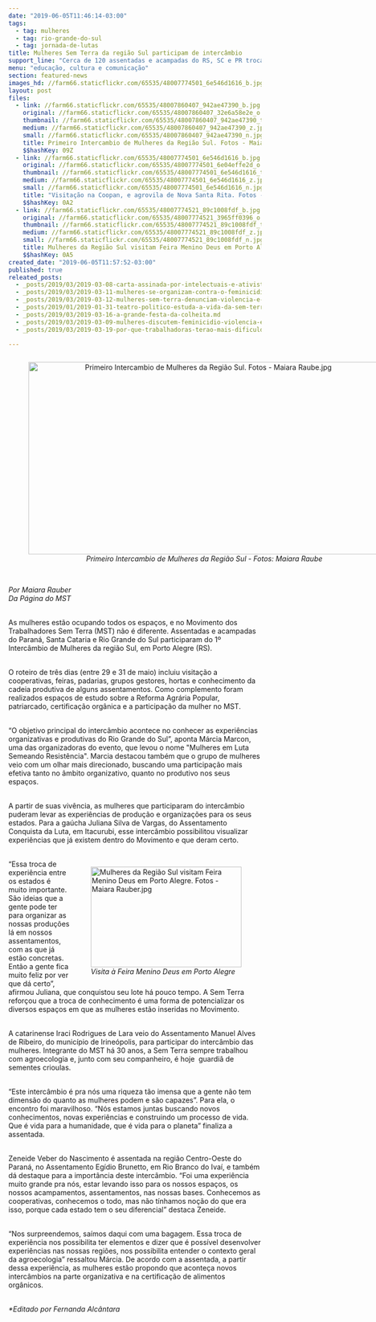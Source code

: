 ```yaml
---
date: "2019-06-05T11:46:14-03:00"
tags:
  - tag: mulheres
  - tag: rio-grande-do-sul
  - tag: jornada-de-lutas
title: Mulheres Sem Terra da região Sul participam de intercâmbio
support_line: "Cerca de 120 assentadas e acampadas do RS, SC e PR trocaram experiências em três dias de encontro"
menu: "educação, cultura e comunicação"
section: featured-news
images_hd: //farm66.staticflickr.com/65535/48007774501_6e546d1616_b.jpg
layout: post
files:
  - link: //farm66.staticflickr.com/65535/48007860407_942ae47390_b.jpg
    original: //farm66.staticflickr.com/65535/48007860407_32e6a58e2e_o.jpg
    thumbnail: //farm66.staticflickr.com/65535/48007860407_942ae47390_t.jpg
    medium: //farm66.staticflickr.com/65535/48007860407_942ae47390_z.jpg
    small: //farm66.staticflickr.com/65535/48007860407_942ae47390_n.jpg
    title: Primeiro Intercambio de Mulheres da Região Sul. Fotos - Maiara Raube.jpg
    $$hashKey: 09Z
  - link: //farm66.staticflickr.com/65535/48007774501_6e546d1616_b.jpg
    original: //farm66.staticflickr.com/65535/48007774501_6e04effe2d_o.jpg
    thumbnail: //farm66.staticflickr.com/65535/48007774501_6e546d1616_t.jpg
    medium: //farm66.staticflickr.com/65535/48007774501_6e546d1616_z.jpg
    small: //farm66.staticflickr.com/65535/48007774501_6e546d1616_n.jpg
    title: "Visitação na Coopan, e agrovila de Nova Santa Rita. Fotos - Maiara Rauber.jpg"
    $$hashKey: 0A2
  - link: //farm66.staticflickr.com/65535/48007774521_89c1008fdf_b.jpg
    original: //farm66.staticflickr.com/65535/48007774521_3965ff0396_o.jpg
    thumbnail: //farm66.staticflickr.com/65535/48007774521_89c1008fdf_t.jpg
    medium: //farm66.staticflickr.com/65535/48007774521_89c1008fdf_z.jpg
    small: //farm66.staticflickr.com/65535/48007774521_89c1008fdf_n.jpg
    title: Mulheres da Região Sul visitam Feira Menino Deus em Porto Alegre. Fotos - Maiara Rauber.jpg
    $$hashKey: 0A5
created_date: "2019-06-05T11:57:52-03:00"
published: true
releated_posts:
  - _posts/2019/03/2019-03-08-carta-assinada-por-intelectuais-e-ativistas-exalta-a-importancia-do-8-de-marco.md
  - _posts/2019/03/2019-03-11-mulheres-se-organizam-contra-o-feminicidio-e-a-reforma-da-previdencia-no-piaui.md
  - _posts/2019/03/2019-03-12-mulheres-sem-terra-denunciam-violencia-e-ocupam-fazenda-de-joao-de-deus.md
  - _posts/2019/01/2019-01-31-teatro-politico-estuda-a-vida-da-sem-terra-roseli-nunes.md
  - _posts/2019/03/2019-03-16-a-grande-festa-da-colheita.md
  - _posts/2019/03/2019-03-09-mulheres-discutem-feminicidio-violencia-e-direitos-reprodutivos-em-porto-alegre.md
  - _posts/2019/03/2019-03-19-por-que-trabalhadoras-terao-mais-dificuldades-para-se-aposentar.md

---
```

<div style="text-align:center">
<figure class="image" style="display:inline-block"><img alt="Primeiro Intercambio de Mulheres da Região Sul. Fotos - Maiara Raube.jpg" height="383" src="//farm66.staticflickr.com/65535/48007860407_942ae47390_b.jpg" width="700" />
<figcaption><em>Primeiro Intercambio de Mulheres da Regi&atilde;o Sul - Fotos: Maiara Raube</em></figcaption>
</figure>
</div>

<p><br />
<em>Por Maiara Rauber<br />
Da P&aacute;gina do MST</em><br />
&nbsp;</p>

<p>As mulheres est&atilde;o ocupando todos os espa&ccedil;os, e no Movimento dos Trabalhadores Sem Terra (MST) n&atilde;o &eacute; diferente. Assentadas e acampadas do Paran&aacute;, Santa Cataria e Rio Grande do Sul participaram do 1&ordm; Interc&acirc;mbio de Mulheres da regi&atilde;o Sul, em Porto Alegre (RS).<br />
&nbsp;</p>

<p>O roteiro de tr&ecirc;s dias (entre 29 e 31 de maio) incluiu visita&ccedil;&atilde;o a cooperativas, feiras, padarias, grupos gestores, hortas e conhecimento da cadeia produtiva de alguns assentamentos. Como complemento foram realizados espa&ccedil;os de estudo sobre a Reforma Agr&aacute;ria Popular, patriarcado, certifica&ccedil;&atilde;o org&acirc;nica e a participa&ccedil;&atilde;o da mulher no MST.<br />
&nbsp;</p>

<p>&ldquo;O objetivo principal do interc&acirc;mbio acontece no conhecer as experi&ecirc;ncias organizativas e produtivas do Rio Grande do Sul&rdquo;, aponta M&aacute;rcia Marcon, uma das organizadoras do evento, que levou o nome &quot;Mulheres em Luta Semeando Resist&ecirc;ncia&quot;. Marcia destacou tamb&eacute;m que o grupo de mulheres veio com um olhar mais direcionado, buscando uma participa&ccedil;&atilde;o mais efetiva tanto no &acirc;mbito organizativo, quanto no produtivo nos seus espa&ccedil;os.<br />
&nbsp;</p>

<p>A partir de suas viv&ecirc;ncia, as mulheres que participaram do interc&acirc;mbio puderam levar as experi&ecirc;ncias de produ&ccedil;&atilde;o e organiza&ccedil;&otilde;es para os seus estados. Para a ga&uacute;cha Juliana Silva de Vargas, do Assentamento Conquista da Luta, em Itacurubi, esse interc&acirc;mbio possibilitou visualizar experi&ecirc;ncias que j&aacute; existem dentro do Movimento e que deram certo.<br />
&nbsp;</p>

<figure class="image" style="float:right"><img alt="Mulheres da Região Sul visitam Feira Menino Deus em Porto Alegre. Fotos - Maiara Rauber.jpg" height="200" src="//farm66.staticflickr.com/65535/48007774521_89c1008fdf_b.jpg" width="300" />
<figcaption><em>Visita &agrave; Feira Menino Deus em Porto Alegre </em></figcaption>
</figure>

<p>&ldquo;Essa troca de experi&ecirc;ncia entre os estados &eacute; muito importante. S&atilde;o ideias que a gente pode ter para organizar as nossas produ&ccedil;&otilde;es l&aacute; em nossos assentamentos, com as que j&aacute; est&atilde;o concretas. Ent&atilde;o a gente fica muito feliz por ver que d&aacute; certo&rdquo;, afirmou Juliana, que conquistou seu lote h&aacute; pouco tempo. A Sem Terra refor&ccedil;ou que a troca de conhecimento &eacute; uma forma de potencializar os diversos espa&ccedil;os em que as mulheres est&atilde;o inseridas no Movimento.<br />
&nbsp;</p>

<p>A catarinense Iraci Rodrigues de Lara veio do Assentamento Manuel Alves de Ribeiro, do munic&iacute;pio de Irine&oacute;polis, para participar do interc&acirc;mbio das mulheres. Integrante do MST h&aacute; 30 anos, a Sem Terra sempre trabalhou com agroecologia e, junto com seu companheiro, &eacute; hoje&nbsp; guardi&atilde; de sementes crioulas.<br />
&nbsp;</p>

<p>&ldquo;Este interc&acirc;mbio &eacute; pra n&oacute;s uma riqueza t&atilde;o imensa que a gente n&atilde;o tem dimens&atilde;o do quanto as mulheres podem e s&atilde;o capazes&rdquo;. Para ela, o encontro foi maravilhoso. &ldquo;N&oacute;s estamos juntas buscando novos conhecimentos, novas experi&ecirc;ncias e construindo um processo de vida. Que &eacute; vida para a humanidade, que &eacute; vida para o planeta&rdquo; finaliza a assentada.<br />
&nbsp;</p>

<p>Zeneide Veber do Nascimento &eacute; assentada na regi&atilde;o Centro-Oeste do Paran&aacute;, no Assentamento Eg&iacute;dio Brunetto, em Rio Branco do Iva&iacute;, e tamb&eacute;m d&aacute; destaque para a import&acirc;ncia deste interc&acirc;mbio. &ldquo;Foi uma experi&ecirc;ncia muito grande pra n&oacute;s, estar levando isso para os nossos espa&ccedil;os, os nossos acampamentos, assentamentos, nas nossas bases. Conhecemos as cooperativas, conhecemos o todo, mas n&atilde;o t&iacute;nhamos no&ccedil;&atilde;o do que era isso, porque cada estado tem o seu diferencial&rdquo; destaca Zeneide.<br />
&nbsp;</p>

<p>&ldquo;Nos surpreendemos, sa&iacute;mos daqui com uma bagagem. Essa troca de experi&ecirc;ncia nos possibilita ter elementos e dizer que &eacute; poss&iacute;vel desenvolver experi&ecirc;ncias nas nossas regi&otilde;es, nos possibilita entender o contexto geral da agroecologia&rdquo; ressaltou M&aacute;rcia. De acordo com a assentada, a partir dessa experi&ecirc;ncia, as mulheres est&atilde;o propondo que aconte&ccedil;a novos interc&acirc;mbios na parte organizativa e na certifica&ccedil;&atilde;o de alimentos org&acirc;nicos.</p>

<p><br />
<em>*Editado por Fernanda Alc&acirc;ntara</em></p>
